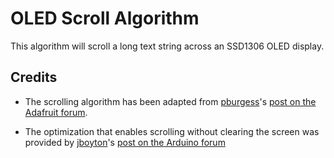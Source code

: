 OLED Scroll Algorithm
=====================

This algorithm will scroll a long text string across an SSD1306 OLED display.

Credits
-------

- The scrolling algorithm has been adapted from
[pburgess](https://forums.adafruit.com/memberlist.php?mode=viewprofile&u=8866)'s
[post on the Adafruit forum](https://forums.adafruit.com/viewtopic.php?p=245589#p245589).

- The optimization that enables scrolling without clearing the screen was
provided by [jboyton](https://forum.arduino.cc/u/jboyton/summary)'s
[post on the Arduino forum](https://forum.arduino.cc/t/clearing-a-line-on-oled-adafruit-ssd1306/369985/3)
